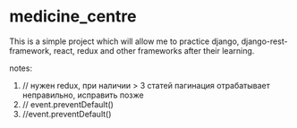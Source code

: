 # medicine_centre
This is a simple project which will allow me to practice django, django-rest-framework, react, redux and other frameworks after their learning.

notes:
1) // нужен redux, при наличии > 3 статей пагинация отрабатывает неправильно, исправить позже 
2) // event.preventDefault()
3) //event.preventDefault()
